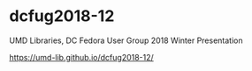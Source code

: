 # dcfug2018-12

UMD Libraries, DC Fedora User Group 2018 Winter Presentation 

<https://umd-lib.github.io/dcfug2018-12/>
